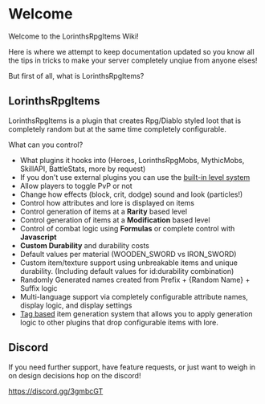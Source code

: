 # Welcome

Welcome to the LorinthsRpgItems Wiki! 

Here is where we attempt to keep documentation updated so you know all the tips in tricks to make your server completely unqiue from anyone elses!

But first of all, what is LorinthsRpgItems?

## LorinthsRpgItems

LorinthsRpgItems is a plugin that creates Rpg/Diablo styled loot that is completely random but at the same time completely configurable.

What can you control?

* What plugins it hooks into (Heroes, LorinthsRpgMobs, MythicMobs, SkillAPI, BattleStats, more by request)
* If you don't use external plugins you can use the [built-in level system](https://bitbucket.org/lorinthslairdevelopment/lorinthsrpgitems/wiki/Built-In%20Level%20System)
* Allow players to toggle PvP or not
* Change how effects (block, crit, dodge) sound and look (particles!)
* Control how attributes and lore is displayed on items
* Control generation of items at a **Rarity** based level
* Control generation of items at a **Modification** based level
* Control of combat logic using **Formulas** or complete control with **Javascript**
* **Custom Durability** and durability costs
* Default values per material (WOODEN_SWORD vs IRON_SWORD)
* Custom item/texture support using unbreakable items and unique durability. (Including default values for id:durability combination)
* Randomly Generated names created from Prefix + {Random Name} + Suffix logic
* Multi-language support via completely configurable attribute names, display logic, and display settings
* [Tag based](https://bitbucket.org/lorinthslairdevelopment/lorinthsrpgitems/wiki/Lore%20Generation%20Tags) item generation system that allows you to apply generation logic to other plugins that drop configurable items with lore.

## Discord

If you need further support, have feature requests, or just want to weigh in on design decisions hop on the discord!

https://discord.gg/3gmbcGT